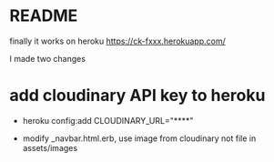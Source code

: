 # README

finally it works on heroku
https://ck-fxxx.herokuapp.com/

I made two changes

# add cloudinary API key to heroku
- heroku config:add CLOUDINARY_URL="****"

- modify _navbar.html.erb, use image from cloudinary not file in assets/images
